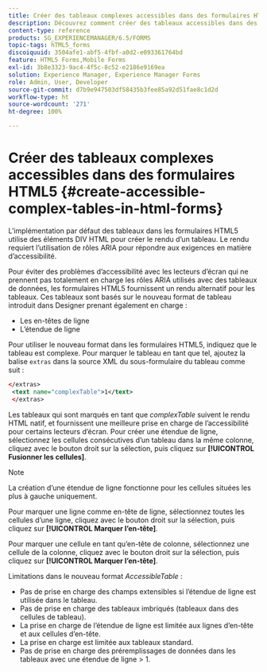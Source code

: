 ```yaml
---
title: Créer des tableaux complexes accessibles dans des formulaires HTML5
description: Découvrez comment créer des tableaux accessibles dans des formulaires HTML5.
content-type: reference
products: SG_EXPERIENCEMANAGER/6.5/FORMS
topic-tags: hTML5_forms
discoiquuid: 3504afe1-abf5-4fbf-a0d2-e093361764bd
feature: HTML5 Forms,Mobile Forms
exl-id: 3b8e3323-9ac4-4f5c-8c52-e2186e9169ea
solution: Experience Manager, Experience Manager Forms
role: Admin, User, Developer
source-git-commit: d7b9e947503df58435b3fee85a92d51fae8c1d2d
workflow-type: ht
source-wordcount: '271'
ht-degree: 100%

---
```


# Créer des tableaux complexes accessibles dans des formulaires HTML5 {#create-accessible-complex-tables-in-html-forms}

L’implémentation par défaut des tableaux dans les formulaires HTML5 utilise des éléments DIV HTML pour créer le rendu d’un tableau. Le rendu requiert l’utilisation de rôles ARIA pour répondre aux exigences en matière d’accessibilité.

Pour éviter des problèmes d’accessibilité avec les lecteurs d’écran qui ne prennent pas totalement en charge les rôles ARIA utilisés avec des tableaux de données, les formulaires HTML5 fournissent un rendu alternatif pour les tableaux. Ces tableaux sont basés sur le nouveau format de tableau introduit dans Designer prenant également en charge :

* Les en-têtes de ligne
* L’étendue de ligne

Pour utiliser le nouveau format dans les formulaires HTML5, indiquez que le tableau est complexe. Pour marquer le tableau en tant que tel, ajoutez la balise `extras` dans la source XML du sous-formulaire du tableau comme suit : 

```xml
</extras>
 <text name="complexTable">1</text>
 </extras>
```

Les tableaux qui sont marqués en tant que *complexTable* suivent le rendu HTML natif, et fournissent une meilleure prise en charge de l’accessibilité pour certains lecteurs d’écran.  Pour créer une étendue de ligne, sélectionnez les cellules consécutives d’un tableau dans la même colonne, cliquez avec le bouton droit sur la sélection, puis cliquez sur **[!UICONTROL Fusionner les cellules]**.

>[!NOTE]
>
>La création d’une étendue de ligne fonctionne pour les cellules situées les plus à gauche uniquement.

Pour marquer une ligne comme en-tête de ligne, sélectionnez toutes les cellules d’une ligne, cliquez avec le bouton droit sur la sélection, puis cliquez sur **[!UICONTROL Marquer l’en-tête]**.

Pour marquer une cellule en tant qu’en-tête de colonne, sélectionnez une cellule de la colonne, cliquez avec le bouton droit sur la sélection, puis cliquez sur **[!UICONTROL Marquer l’en-tête]**.

Limitations dans le nouveau format *AccessibleTable* :

* Pas de prise en charge des champs extensibles si l’étendue de ligne est utilisée dans le tableau.
* Pas de prise en charge des tableaux imbriqués (tableaux dans des cellules de tableau).
* La prise en charge de l’étendue de ligne est limitée aux lignes d’en-tête et aux cellules d’en-tête.
* La prise en charge est limitée aux tableaux standard.
* Pas de prise en charge des préremplissages de données dans les tableaux avec une étendue de ligne > 1.
